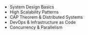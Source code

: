 - System Design Basics
- High Scalability Patterns
- CAP Theorem & Distributed Systems
- DevOps & Infrastructure as Code
- Concurrency & Parallelism